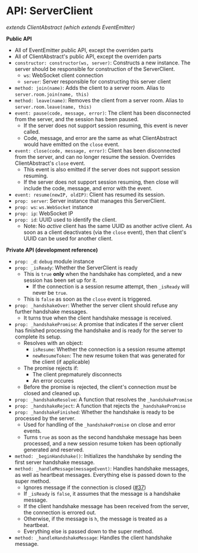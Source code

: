 API: ServerClient
===

*extends ClientAbstract (which extends EventEmitter)*

**Public API**

* All of EventEmitter public API, except the overriden parts
* All of ClientAbstract's public API, except the overriden parts
* `constructor: constructor(ws, server)`: Constructs a new instance. The server should be responsible for construction of the ServerClient.
    - `ws`: WebSocket client connection
    - `server`: Server responsible for constructing this server client
* `method: join(name)`: Adds the client to a server room. Alias to `server.room.join(name, this)`
* `method: leave(name)`: Removes the client from a server room. Alias to `server.room.leave(name, this)`
* `event: pause(code, message, error)`: The client has been disconnected from the server, and the session has been paused.
    - If the server does not support session resuming, this event is never called.
    - Code, message, and error are the same as what ClientAbstract would have emitted on the `close` event.
* `event: close(code, message, error)`: Client has been disconnected from the server, and can no longer resume the session. Overrides ClientAbstract's `close` event.
    - This event is also emitted if the server does not support session resuming.
    - If the server does not support session resuming, then close will include the code, message, and error with the event.
* `event: resume(newIP, oldIP)`: Client has resumed its session.
* `prop: server`: Server instance that manages this ServerClient.
* `prop: ws`: `ws.WebSocket` instance
* `prop: ip`: WebSocket IP
* `prop: id`: UUID used to identify the client.
    - Note: No *active* client has the same UUID as another active client. As soon as a client deactivates (via the `close` event), then that client's UUID can be used for another client.


**Private API (development reference)**

* `prop: _d`: `debug` module instance
* `prop: _isReady`: Whether the ServerClient is ready
    - This is `true` **only** when the handshake has completed, and a new session has been set up for it.
        + If the connection is a session resume attempt, then `_isReady` will never be `true`.
    - This is `false` as soon as the `close` event is triggered.
* `prop: _handshakeOver`: Whether the server client should refuse any further handshake messages.
    - It turns true when the client handshake message is received.
* `prop: _handshakePromise`: A promise that indicates if the server client has finished processing the handshake and is ready for the server to complete its setup.
    - Resolves with an object:
        + `isResume`: Whether the connection is a session resume attempt
        + `newResumeToken`: The new resume token that was generated for the client (if applicable)
    - The promise rejects if:
        + The client prepmaturely disconnects
        + An error occures
    - Before the promise is rejected, the client's connection *must* be closed and cleaned up.
* `prop: _handshakeResolve`: A function that resolves the `_handshakePromise`
* `prop: _handshakeReject`: A function that rejects the `_handshakePromise`
* `prop: _handshakeFinished`: Whether the handshake is ready to be processed by the server.
    - Used for handling of the `_handshakePromise` on close and error events.
    - Turns `true` as soon as the second handshake message has been processed, and a new session resume token has been optionally generated and reserved.
* `method: _beginHandshake()`: Initializes the handshake by sending the first server handshake message.
* `method: _handleMessage(messageEvent)`: Handles handshake messages, as well as heartbeat messages. Everything else is passed down to the super method.
    - Ignores message if the connection is closed ([#37](https://github.com/seapunk/socketeer/issues/37))
    - If `_isReady` is `false`, it assumes that the message is a handshake message.
    - If the client handshake message has been received from the server, the connection is errored out.
    - Otherwise, if the message is `h`, the message is treated as a heartbeat.
    - Everything else is passed down to the super method.
* `method: _handleHandshakeMessage`: Handles the client handshake message.